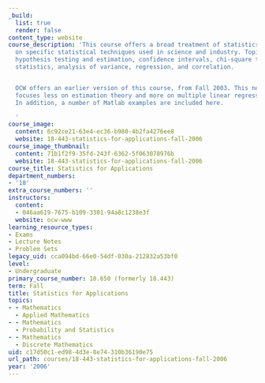 ```yaml
---
_build:
  list: true
  render: false
content_type: website
course_description: 'This course offers a broad treatment of statistics, concentrating
  on specific statistical techniques used in science and industry. Topics include:
  hypothesis testing and estimation, confidence intervals, chi-square tests, nonparametric
  statistics, analysis of variance, regression, and correlation.


  OCW offers an earlier version of this course, from Fall 2003. This newer version
  focuses less on estimation theory and more on multiple linear regression models.
  In addition, a number of Matlab examples are included here.

  '
course_image:
  content: 6c92ce21-63e4-ec36-b980-4b2fa4276ee8
  website: 18-443-statistics-for-applications-fall-2006
course_image_thumbnail:
  content: 71b1f2f9-35fd-243f-6362-5f063078976b
  website: 18-443-statistics-for-applications-fall-2006
course_title: Statistics for Applications
department_numbers:
- '18'
extra_course_numbers: ''
instructors:
  content:
  - 046aa619-7675-b109-3301-94a8c1238e3f
  website: ocw-www
learning_resource_types:
- Exams
- Lecture Notes
- Problem Sets
legacy_uid: cca094bd-66e0-54df-030a-212832a53bf0
level:
- Undergraduate
primary_course_number: 18.650 (formerly 18.443)
term: Fall
title: Statistics for Applications
topics:
- - Mathematics
  - Applied Mathematics
- - Mathematics
  - Probability and Statistics
- - Mathematics
  - Discrete Mathematics
uid: c17d50c1-ed98-4d3e-8e74-310b36190e75
url_path: courses/18-443-statistics-for-applications-fall-2006
year: '2006'
---
```

